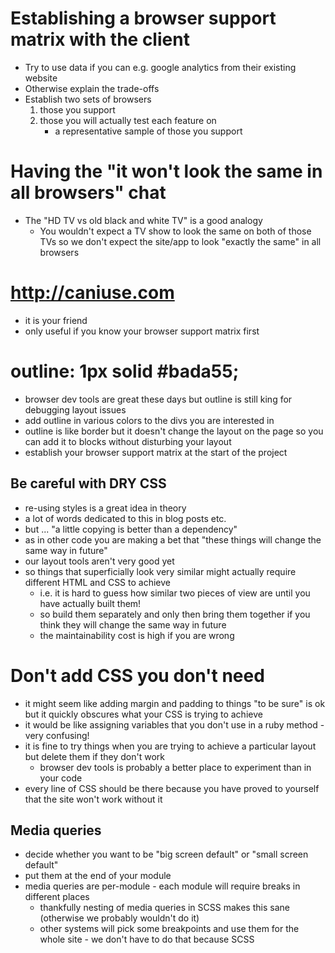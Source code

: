 
# Establishing a browser support matrix with the client

* Try to use data if you can e.g. google analytics from their existing website
* Otherwise explain the trade-offs
* Establish two sets of browsers
    1. those you support
    2. those you will actually test each feature on
        * a representative sample of those you support

# Having the "it won't look the same in all browsers" chat

* The "HD TV vs old black and white TV" is a good analogy
    * You wouldn't expect a TV show to look the same on both of those TVs so we don't expect the site/app to look "exactly the same" in all browsers

# http://caniuse.com

* it is your friend
* only useful if you know your browser support matrix first

# outline: 1px solid #bada55;

* browser dev tools are great these days but outline is still king for debugging layout issues
* add outline in various colors to the divs you are interested in
* outline is like border but it doesn't change the layout on the page so you can add it to blocks without disturbing your layout
* establish your browser support matrix at the start of the project

## Be careful with DRY CSS

* re-using styles is a great idea in theory
* a lot of words dedicated to this in blog posts etc.
* but ... "a little copying is better than a dependency"
* as in other code you are making a bet that "these things will change the same way in future"
* our layout tools aren't very good yet
* so things that superficially look very similar might actually require different HTML and CSS to achieve
    * i.e. it is hard to guess how similar two pieces of view are until you have actually built them!
    * so build them separately and only then bring them together if you think they will change the same way in future
    * the maintainability cost is high if you are wrong

# Don't add CSS you don't need

* it might seem like adding margin and padding to things "to be sure" is ok but it quickly obscures what your CSS is trying to achieve
* it would be like assigning variables that you don't use in a ruby method - very confusing!
* it is fine to try things when you are trying to achieve a particular layout but delete them if they don't work
    * browser dev tools is probably  a better place to experiment than in your code
* every line of CSS should be there because you have proved to yourself that the site won't work without it

## Media queries

* decide whether you want to be "big screen default" or "small screen default"
* put them at the end of your module
* media queries are per-module - each module will require breaks in different places
    * thankfully nesting of media queries in SCSS makes this sane (otherwise we probably wouldn't do it)
    * other systems will pick some breakpoints and use them for the whole site - we don't have to do that because SCSS

